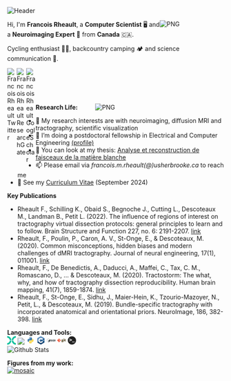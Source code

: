 ![Header](https://user-images.githubusercontent.com/10820351/169142909-063e475d-793d-4352-8248-68ca67eeb1b2.png)

  <img align="right" alt="PNG" src="https://i.ibb.co/7tTTBbN/Francois-Rheault-Ude-S.jpg" width="150"/>

Hi, I'm **Francois Rheault**, a **Computer Scientist** 🖥️ and a **Neuroimaging Expert** 🧠 from **Canada** 🇨🇦.

Cycling enthusiast 🚴‍♂️, backcountry camping 🏕️ and science communication 🔬.

<a href="https://twitter.com/FrancoisRheault">
  <img align="left" alt="Francois Rheault Twitter" width="22px" src="https://cdn.jsdelivr.net/npm/simple-icons@v3/icons/twitter.svg" />
</a>
<a href="https://www.researchgate.net/profile/Francois-Rheault">
  <img align="left" alt="Francois Rheault ResearchGate" width="22px" src="https://cdn.jsdelivr.net/npm/simple-icons@3.1.0/icons/researchgate.svg" />
</a>
<a href="https://scholar.google.com/citations?user=IWMMMGsAAAAJ&hl=en">
  <img align="left" alt="Francois Rheault GoogleScholar" width="22px" src="https://cdn.jsdelivr.net/npm/simple-icons@3.1.0/icons/googlescholar.svg" />
</a>

<br />
<br />  
<br />
<br />

**Research Life:**
  <img align="right" alt="PNG" src="https://i.ibb.co/chpmZn4/Screenshot-from-2021-09-21-17-56-17.png" width="300" >
- 🧲 My research interests are with neuroimaging, diffusion MRI and tractography, scientific visualization
- 💼 I’m doing a postdoctoral fellowship in Electrical and Computer Engineering [(profile)](https://www.vanderbilt.edu/vise/visepeople/francois-rheault/)
- 📜 You can look at my thesis: [Analyse et reconstruction de faisceaux de la matière blanche](https://savoirs.usherbrooke.ca/handle/11143/17255)
- 📫 Please email via *francois.m.rheault(@)usherbrooke.ca* to reach me
- 📝 See my [Curriculum Vitae](https://drive.google.com/file/d/1QMkmDpPJNnzZ7ZfNnn_0uUDFEKIenriq/view?usp=sharing) (September 2024)

**Key Publications**
- Rheault F., Schilling K., Obaid S., Begnoche J., Cutting L., Descoteaux M., Landman B., Petit L. (2022). The influence of regions of interest on tractography virtual dissection protocols: general principles to learn and to follow. Brain Structure and Function 227, no. 6: 2191-2207. [link](https://link.springer.com/article/10.1007/s00429-022-02518-6)
- Rheault, F., Poulin, P., Caron, A. V., St-Onge, E., & Descoteaux, M. (2020). Common misconceptions, hidden biases and modern challenges of dMRI tractography. Journal of neural engineering, 17(1), 011001. [link](https://iopscience.iop.org/article/10.1088/1741-2552/ab6aad/meta)
- Rheault, F., De Benedictis, A., Daducci, A., Maffei, C., Tax, C. M., Romascano, D., ... & Descoteaux, M. (2020). Tractostorm: The what, why, and how of tractography dissection reproducibility. Human brain mapping, 41(7), 1859-1874. [link](https://onlinelibrary.wiley.com/doi/full/10.1002/hbm.24917)
- Rheault, F., St-Onge, E., Sidhu, J., Maier-Hein, K., Tzourio-Mazoyer, N., Petit, L., & Descoteaux, M. (2019). Bundle-specific tractography with incorporated anatomical and orientational priors. NeuroImage, 186, 382-398. [link](https://www.sciencedirect.com/science/article/abs/pii/S1053811918320883)

**Languages and Tools:**  
<code><img height="20" src="https://github.com/nextflow-io/trademark/blob/master/nextflow-icon.png?raw=true"></code>
<code><img height="20" src="https://21018705.fs1.hubspotusercontent-na1.net/hubfs/21018705/Logos%20March%20Update/Sylabs/PNG/SingularityLogo.png"></code>
<code><img height="20" src="https://raw.githubusercontent.com/github/explore/80688e429a7d4ef2fca1e82350fe8e3517d3494d/topics/python/python.png"></code>
<code><img height="20" src="https://raw.githubusercontent.com/github/explore/80688e429a7d4ef2fca1e82350fe8e3517d3494d/topics/cpp/cpp.png"></code>
<code><img height="20" src="https://raw.githubusercontent.com/github/explore/80688e429a7d4ef2fca1e82350fe8e3517d3494d/topics/bash/bash.png"></code>
<code><img height="20" src="https://raw.githubusercontent.com/github/explore/80688e429a7d4ef2fca1e82350fe8e3517d3494d/topics/git/git.png"></code>
<code><img height="20" src="https://raw.githubusercontent.com/github/explore/80688e429a7d4ef2fca1e82350fe8e3517d3494d/topics/terminal/terminal.png"></code>
<br />
![Github Stats](https://github-readme-stats.vercel.app/api?username=frheault&show_icons=true&hide_border=true)

**Figures from my work:**  
<a href="https://ibb.co/Yj7dq4Y"><img src="https://i.ibb.co/dK0pzs1/mosaic.png" alt="mosaic" border="0"></a>

